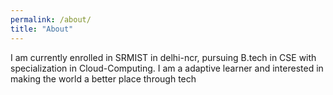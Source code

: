 ```yaml
---
permalink: /about/
title: "About"
---
```



I am currently enrolled in SRMIST in delhi-ncr, pursuing B.tech in CSE with specialization in Cloud-Computing. I am a adaptive learner and interested in making the world a better place through tech